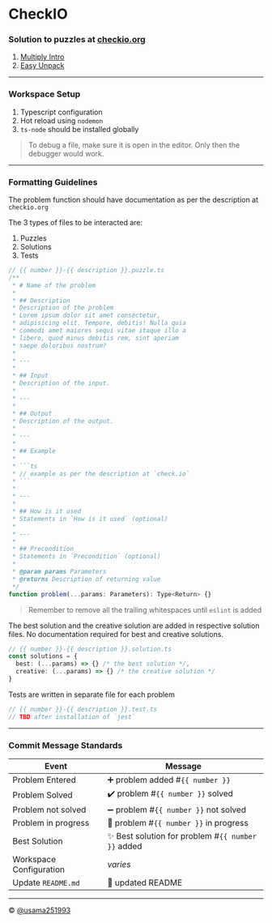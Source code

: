 # CheckIO

### Solution to puzzles at [checkio.org](https://js.checkio.org/)

1. [Multiply Intro](puzzles/001-multiply-intro.ts)
2. [Easy Unpack](puzzles/002-easy-unpack.ts)

---

### Workspace Setup

1. Typescript configuration
2. Hot reload using `nodemon`
3. `ts-node` should be installed globally

> To debug a file, make sure it is open in the editor. Only then the debugger would work.

---

### Formatting Guidelines

The problem function should have documentation as per the description at `checkio.org`


The 3 types of files to be interacted are:
1. Puzzles
2. Solutions
3. Tests

```ts
// {{ number }}-{{ description }}.puzzle.ts
/**
 * # Name of the problem
 *
 * ## Description
 * Description of the problem
 * Lorem ipsum dolor sit amet consectetur,
 * adipisicing elit. Tempore, debitis! Nulla quia
 * commodi amet maiores sequi vitae itaque illo a
 * libero, quod minus debitis rem, sint aperiam
 * saepe doloribus nostrum?
 *
 * ---
 *
 * ## Input
 * Description of the input.
 *
 * ---
 *
 * ## Output
 * Description of the output.
 *
 * ---
 *
 * ## Example
 *
 * ```ts
 * // example as per the description at `check.io`
 * ```
 *
 * ---
 *
 * ## How is it used
 * Statements in `How is it used` (optional)
 *
 * ---
 * 
 * ## Precondition
 * Statements in `Precondition` (optional) 
 * 
 * @param params Parameters
 * @returns Description of returning value
 */
function problem(...params: Parameters): Type<Return> {}
```

> Remember to remove all the trailing whitespaces until `eslint` is added

The best solution and the creative solution are added in respective solution files.
No documentation required for best and creative solutions.

```ts
// {{ number }}-{{ description }}.solution.ts
const solutions = {
  best: (...params) => {} /* the best solution */,
  creative: (...params) => {} /* the creative solution */
}
```

Tests are written in separate file for each problem

```ts
// {{ number }}-{{ description }}.test.ts
// TBD after installation of `jest`
```

---

### Commit Message Standards

| Event                   | Message                                           |
| ----------------------- | ------------------------------------------------- |
| Problem Entered         | ➕ problem added #`{{ number }}`                   |
| Problem Solved          | ✔️ problem #`{{ number }}` solved                  |
| Problem not solved      | ➖ problem #`{{ number }}` not solved              |
| Problem in progress     | 🚧 problem #`{{ number }}` in progress             |
| Best Solution           | ✨ Best solution for problem #`{{ number }}` added |
| Workspace Configuration | *varies*                                          |
| Update `README.md`      | 📝 updated README                                  |

---

©️ [@usama251993](https://github.com/usama251993)
